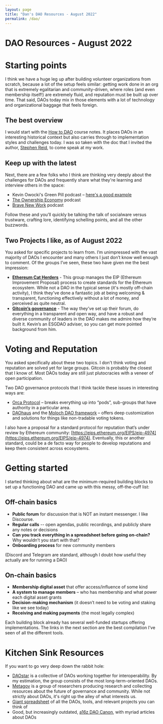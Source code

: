 ```yaml
---
layout: page
title: "Dan's DAO Resources - August 2022"
permalink: /dao/
---
```


# DAO Resources - August 2022


# Starting points

I think we have a huge leg up after building volunteer organizations from scratch, because a lot of the setup feels similar:  getting work done in an org that is extremely egalitarian and community-driven, where roles (and even membership itself!) are extremely fluid, and reputation must be built up over time. That said, DAOs today mix in those elements with a lot of technology and organizational baggage that feels foreign.


## The best overview

I would start with the [How to DAO](https://docs.google.com/document/d/1jxbb3YkrjAT1TUe6W2yCFUAsXUhdVt5JYoJwmMfykoQ/edit) course notes. It places DAOs in an interesting historical context but also carries through to implementation styles and challenges today. I was so taken with the doc that I invited the author, [Stephen Reid](https://stephenreid.net/), to come speak at my work.


## Keep up with the latest

Next, there are a few folks who I think are thinking very deeply about the challenges for DAOs and frequently share what they're learning and interview others in the space:



* Kevin Owocki's Green Pill podcast – [here's a good example](https://podcasts.apple.com/us/podcast/34-evolutionary-daos-with-chase-chapman/id1609313639?i=1000575504990) 
* [The Ownership Economy](https://podcasts.apple.com/us/podcast/the-ownership-economy/id1609220378) podcast
* [Brave New Work](https://www.bravenewwork.com/podcast) podcast

Follow these and you’ll quickly be talking the talk of socialware versus trustware, crafting lore, identifying schelling points, and all the other buzzwords.


## Two Projects I like, as of August 2022

You asked for specific projects to learn from. I’m unimpressed with the vast majority of DAOs I encounter and many others I just don’t know well enough to comment. Of the groups I’ve seen, these two have given me the best impression:



* **[Ethereum Cat Herders](https://www.ethereumcatherders.com)** - This group manages the EIP (Ethereum Improvement Proposal) process to create standards for the Ethereum ecosystem. While not a DAO in the typical sense (it's mostly off-chain activity), I think they've done a fantastic job at being welcoming & transparent, functioning effectively without a lot of money, and perceived as quite neutral.
* **[Gitcoin’s governance](https://gov.gitcoin.co/c/governancevision/6)** - The way they’ve set up their forum, do everything in a transparent and open way, and have a robust and diverse community of leaders in the DAO makes me admire how they’re built it. Kevin’s an ESGDAO adviser, so you can get more pointed background from him.


# Voting and Reputation

You asked specifically about these two topics. I don't think voting and reputation are solved yet for large groups. Gitcoin is probably the closest that I know of. Most DAOs today are still just plutocracies with a veneer of open participation.

Two DAO governance protocols that I think tackle these issues in interesting ways are:



* [Orca Protocol](https://docs.orcaprotocol.org) – breaks everything up into “pods”, sub-groups that have authority in a particular area.
* [DAOhaus](https://daohaus.club) and the [Moloch DAO framework](https://daohaus.mirror.xyz/U_JQtheSzdpRFqQwf9Ow3LgLNG0WMZ6ibAyrjWDu_fc) – offers deep customization and solutions for things like non-tradable voting tokens.

I also have a proposal for a standard protocol for reputation that’s under review by Ethereum community:  [https://eips.ethereum.org/EIPS/eip-4974](https://eips.ethereum.org/EIPS/eip-4974). Eventually, this or another standard, could be a de facto way for people to develop reputations and keep them consistent across ecosystems.


# Getting started

I started thinking about what are the minimum-required building blocks to set up a functioning DAO and came up with this messy, off-the-cuff list:


## Off-chain basics

* **Public forum** for discussion that is NOT an instant messenger. I like Discourse.
* **Regular calls** -- open agendas, public recordings, and publicly share any notes or decisions
* **Can you track everything in a spreadsheet before going on-chain?** Why wouldn’t you start with that?
* **Onboarding process** for new community members

(Discord and Telegram are standard, although I doubt how useful they actually are for running a DAO)


## On-chain basics

* **Membership digital asset** that offer access/influence of some kind
* **A system to manage members** – who has membership and what power each digital asset grants
* **Decision-making mechanism** (it doesn’t need to be voting and staking like we see today)
* **Receiving and making payments** (the most legally complex)

Each building block already has several well-funded startups offering implementations. The links in the next section are the best compilation I’ve seen of all the different tools.


# Kitchen Sink Resources

If you want to go very deep down the rabbit hole:

* [DAOstar](https://daostar.org/) is a collective of DAOs working together for interoperability. By my estimation, the group consists of the most long-term-oriented DAOs.
* [Metagov](https://metagov.org/) is a group of researchers producing research and collecting resources about the future of governance and community. While not strictly about DAOs, it's right up the alley of what interests us.
* [Giant spreadsheet](https://airtable.com/shrgnUrj0dqzZDsOd/tblvk3EFzcoCFvXXi/viwTisATNcua7os4y) of all the DAOs, tools, and relevant projects you can think of
* Good, but increasingly outdated, [a16z DAO Canon](https://future.com/dao-canon), with myriad articles about DAOs
